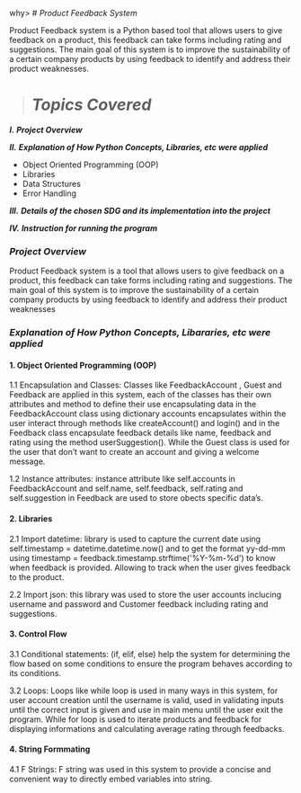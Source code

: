 why> # *Product Feedback System*

Product Feedback system is a Python based tool that allows users to give feedback on a product, this feedback can take forms including rating and suggestions. The main goal of this system is to improve the sustainability of a certain company products by using feedback to identify and address their product weaknesses. 

> # *Topics Covered*
  ***I.*** ***Project Overview*** 
  
  ***II.*** ***Explanation of How Python Concepts, Libraries, etc were applied***
 
* Object Oriented Programming (OOP)
* Libraries
* Data Structures
* Error Handling
  
 ***III.*** ***Details of the chosen SDG and its implementation into the project***

***IV.*** ***Instruction for running the program***

 ### ***Project Overview***

 Product Feedback system is a tool that allows users to give feedback on a product, this feedback can take forms including rating and suggestions. The main goal of this system is to improve the sustainability of a certain company products by using feedback to identify and address their product weaknesses

### ***Explanation of How Python Concepts, Libararies, etc were applied***

#### 1. Object Oriented Programming (OOP)

1.1 Encapsulation and Classes: Classes like FeedbackAccount , Guest and  Feedback are applied in this system, each of the classes has their own attributes and method to define their use encapsulating data in the FeedbackAccount class using dictionary accounts encapsulates within the user interact through methods like createAccount() and login() and  in the Feedback class encapsulate feedback details like name, feedback and rating using the method userSuggestion(). While the Guest class is used for the user that don’t want to create an account and giving a welcome message.

1.2 Instance attributes:  instance attribute like self.accounts in FeedbackAccount and self.name, self.feedback, self.rating and self.suggestion in Feedback are used to store obects specific data’s. 


#### 2. Libraries

2.1 Import datetime: library is used to capture the current date using self.timestamp = datetime.datetime.now() and to get the format yy-dd-mm using timestamp =
feedback.timestamp.strftime('%Y-%m-%d') to know when feedback is provided. Allowing to track when the user gives feedback to the product.

2.2 Import json: this library was used to store the user accounts inclucing username and password and Customer feedback including rating and suggestions.


#### 3. Control Flow

3.1 Conditional statements: (if, elif, else) help the system for determining the flow based on some conditions to ensure the program behaves according to its conditions.

3.2 Loops: Loops like while loop is used in many ways in this system, for user account creation until the username is valid,  used in validating inputs until the correct input is given and use in main menu until the user exit the program. While for loop  is used to iterate products and feedback for displaying informations and calculating average rating through feedbacks. 

#### 4. String Formmating

4.1 F Strings: F string was used in this system to provide a concise and convenient way to directly embed variables into string.  









  
 

